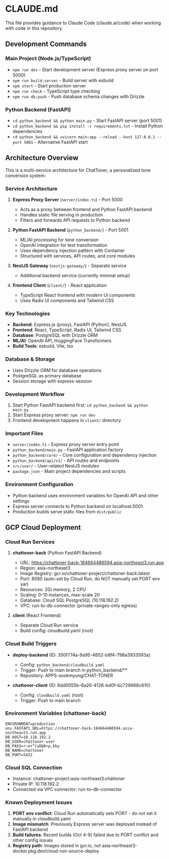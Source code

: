 # CLAUDE.md

This file provides guidance to Claude Code (claude.ai/code) when working with code in this repository.

## Development Commands

### Main Project (Node.js/TypeScript)
- `npm run dev` - Start development server (Express proxy server on port 5000)
- `npm run build:server` - Build server with esbuild
- `npm start` - Start production server
- `npm run check` - TypeScript type checking
- `npm run db:push` - Push database schema changes with Drizzle

### Python Backend (FastAPI)
- `cd python_backend && python main.py` - Start FastAPI server (port 5001)
- `cd python_backend && pip install -r requirements.txt` - Install Python dependencies
- `cd python_backend && uvicorn main:app --reload --host 127.0.0.1 --port 5001` - Alternative FastAPI start

## Architecture Overview

This is a multi-service architecture for ChatToner, a personalized tone conversion system:

### Service Architecture
1. **Express Proxy Server** (`server/index.ts`) - Port 5000
   - Acts as a proxy between frontend and Python FastAPI backend
   - Handles static file serving in production
   - Filters and forwards API requests to Python backend

2. **Python FastAPI Backend** (`python_backend/`) - Port 5001  
   - ML/AI processing for tone conversion
   - OpenAI integration for text transformation
   - Uses dependency injection pattern with Container
   - Structured with services, API routes, and core modules

3. **NestJS Gateway** (`nestjs-gateway/`) - Separate service
   - Additional backend service (currently minimal setup)

4. **Frontend Client** (`client/`) - React application
   - TypeScript React frontend with modern UI components
   - Uses Radix UI components and Tailwind CSS

### Key Technologies
- **Backend**: Express.js (proxy), FastAPI (Python), NestJS
- **Frontend**: React, TypeScript, Radix UI, Tailwind CSS
- **Database**: PostgreSQL with Drizzle ORM
- **ML/AI**: OpenAI API, HuggingFace Transformers
- **Build Tools**: esbuild, Vite, tsx

### Database & Storage
- Uses Drizzle ORM for database operations
- PostgreSQL as primary database
- Session storage with express-session

### Development Workflow
1. Start Python FastAPI backend first: `cd python_backend && python main.py`
2. Start Express proxy server: `npm run dev`
3. Frontend development happens in `client/` directory

### Important Files
- `server/index.ts` - Express proxy server entry point
- `python_backend/main.py` - FastAPI application factory
- `python_backend/core/` - Core configuration and dependency injection
- `python_backend/api/v1/` - API routes and endpoints
- `src/user/` - User-related NestJS modules
- `package.json` - Main project dependencies and scripts

### Environment Configuration
- Python backend uses environment variables for OpenAI API and other settings
- Express server connects to Python backend on localhost:5001
- Production builds serve static files from `dist/public`

## GCP Cloud Deployment

### Cloud Run Services
1. **chattoner-back** (Python FastAPI Backend)
   - URL: https://chattoner-back-184664486594.asia-northeast3.run.app
   - Region: asia-northeast3
   - Image Registry: gcr.io/chattoner-project/chattoner-back:latest
   - Port: 8080 (auto-set by Cloud Run, do NOT manually set PORT env var)
   - Resources: 2Gi memory, 2 CPU
   - Scaling: 0-10 instances, max-scale 20
   - Database: Cloud SQL PostgreSQL (10.118.192.2)
   - VPC: run-to-db-connector (private-ranges-only egress)

2. **client** (React Frontend)
   - Separate Cloud Run service
   - Build config: cloudbuild.yaml (root)

### Cloud Build Triggers
- **deploy-backend** (ID: 350f774a-9a95-4852-b8f4-798a3933593a)
  - Config: `python_backend/cloudbuild.yaml`
  - Trigger: Push to main branch in python_backend/**
  - Repository: APPS-sookmyung/CHAT-TONER

- **chattoner-client** (ID: 6dd0055b-6a26-4126-bd0f-bc729668c610)
  - Config: `cloudbuild.yaml` (root)
  - Trigger: Push to main branch

### Environment Variables (chattoner-back)
```
ENVIRONMENT=production
env.FASTAPI_URL=https://chattoner-back-184664486594.asia-northeast3.run.app
DB_HOST=10.118.192.2
DB_USER=chattoner-user
DB_PASS=r~o+^[uD@6+p,kby
DB_NAME=chattoner
DB_PORT=5432
```

### Cloud SQL Connection
- Instance: chattoner-project:asia-northeast3:chattoner
- Private IP: 10.118.192.2
- Connected via VPC connector: run-to-db-connector

### Known Deployment Issues
1. **PORT env conflict**: Cloud Run automatically sets PORT - do not set it manually in cloudbuild.yaml
2. **Image mismatch**: Previously Express server was deployed instead of FastAPI backend
3. **Build failures**: Recent builds (Oct 4-9) failed due to PORT conflict and other config issues
4. **Registry path**: Images stored in gcr.io, not asia-northeast3-docker.pkg.dev/cloud-run-source-deploy